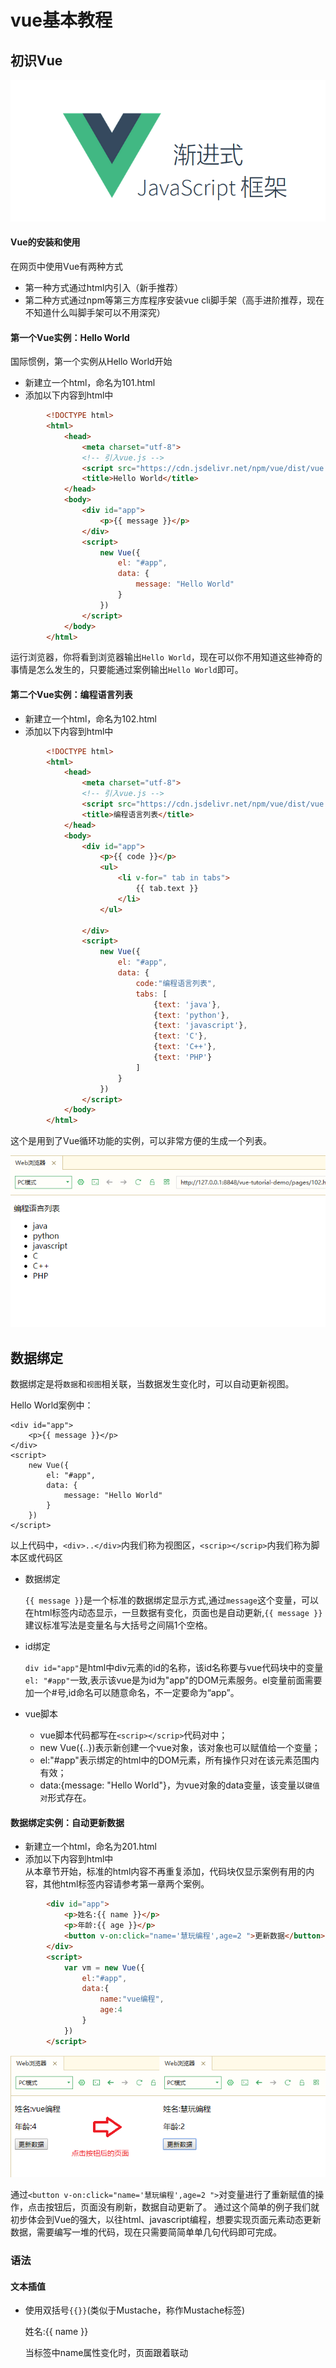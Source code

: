 # vue基本教程


## 初识Vue

![](images/readme-img/logo.png)

#### Vue的安装和使用

在网页中使用Vue有两种方式  
+ 第一种方式通过html内引入（新手推荐）
		<script src="https://cdn.jsdelivr.net/npm/vue/dist/vue.js"></script>
+ 第二种方式通过npm等第三方库程序安装vue cli脚手架（高手进阶推荐，现在不知道什么叫脚手架可以不用深究）

#### 第一个Vue实例：Hello World

国际惯例，第一个实例从Hello World开始

+ 新建立一个html，命名为101.html
+ 添加以下内容到html中
```html
		<!DOCTYPE html>
		<html>
			<head>
				<meta charset="utf-8">
				<!-- 引入vue.js -->
				<script src="https://cdn.jsdelivr.net/npm/vue/dist/vue.js"></script>
				<title>Hello World</title>
			</head>
			<body>
				<div id="app">
					<p>{{ message }}</p>
				</div>
				<script>
					new Vue({
						el: "#app",
						data: {
							message: "Hello World"
						}
					})
				</script>
			</body>
		</html>
```
运行浏览器，你将看到浏览器输出`Hello World`，现在可以你不用知道这些神奇的事情是怎么发生的，只要能通过案例输出`Hello World`即可。


#### 第二个Vue实例：编程语言列表

+ 新建立一个html，命名为102.html
+ 添加以下内容到html中
```html
		<!DOCTYPE html>
		<html>
			<head>
				<meta charset="utf-8">
				<!-- 引入vue.js -->
				<script src="https://cdn.jsdelivr.net/npm/vue/dist/vue.js"></script>
				<title>编程语言列表</title>
			</head>
			<body>
				<div id="app">
					<p>{{ code }}</p>
					<ul>
						<li v-for=" tab in tabs">
							{{ tab.text }}
						</li>
					</ul>

				</div>
				<script>
					new Vue({
						el: "#app",
						data: {
							code:"编程语言列表",
							tabs: [
								{text: 'java'},
								{text: 'python'},
								{text: 'javascript'},
								{text: 'C'},
								{text: 'C++'},
								{text: 'PHP'}
							]
						}
					})
				</script>
			</body>
		</html>
```
		

这个是用到了Vue循环功能的实例，可以非常方便的生成一个列表。

![](images/readme-img/101.png)


## 数据绑定

数据绑定是将`数据`和`视图`相关联，当数据发生变化时，可以自动更新视图。

Hello World案例中：

	<div id="app">
		<p>{{ message }}</p>
	</div>
	<script>	
		new Vue({
			el: "#app",
			data: {
				message: "Hello World"
			}
		})	
	</script>

以上代码中，`<div>..</div>`内我们称为视图区，`<scrip></scrip>`内我们称为脚本区或代码区


+ 数据绑定

  `{{ message }}`是一个标准的数据绑定显示方式,通过`message`这个变量，可以在html标签内动态显示，一旦数据有变化，页面也是自动更新,`{{ message }}`建议标准写法是变量名与大括号之间隔1个空格。
 
+ id绑定

  `div id="app"`是html中div元素的id的名称，该id名称要与vue代码块中的变量`el: "#app"`一致,表示该vue是为id为"app"的DOM元素服务。el变量前面需要加一个#号,id命名可以随意命名，不一定要命为“app”。

+ vue脚本
	- vue脚本代码都写在`<scrip></scrip>`代码对中；
	- new Vue({..})表示新创建一个vue对象，该对象也可以赋值给一个变量；
	- el:"#app"表示绑定的html中的DOM元素，所有操作只对在该元素范围内有效；
	- data:{message: "Hello World"}，为vue对象的data变量，该变量以`键值对`形式存在。


#### 数据绑定实例：自动更新数据

+ 新建立一个html，命名为201.html
+ 添加以下内容到html中  
从本章节开始，标准的html内容不再重复添加，代码块仅显示案例有用的内容，其他html标签内容请参考第一章两个案例。
```html
		<div id="app">
			<p>姓名:{{ name }}</p>
			<p>年龄:{{ age }}</p>
			<button v-on:click="name='慧玩编程',age=2 ">更新数据</button>
		</div>
		<script>
			var vm = new Vue({
				el:"#app",
				data:{
					name:"vue编程",
					age:4				
				}
			})			
		</script>
```

![](images/readme-img/102.png)

通过`<button v-on:click="name='慧玩编程',age=2 ">`对变量进行了重新赋值的操作，点击按钮后，页面没有刷新，数据自动更新了。
通过这个简单的例子我们就初步体会到Vue的强大，以往html、javascript编程，想要实现页面元素动态更新数据，需要编写一堆的代码，现在只需要简简单单几句代码即可完成。

### 语法

#### 文本插值
+ 使用双括号`{{}}`(类似于Mustache，称作Mustache标签)
		<p>姓名:{{ name }}</p>
  当标签中name属性变化时，页面跟着联动
  
